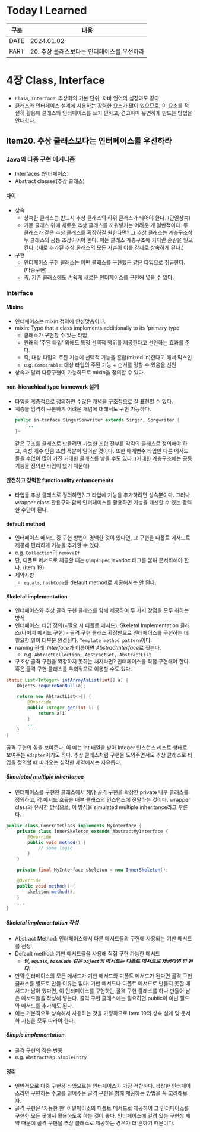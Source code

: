 # Today I Learned

| 구분 | 내용                     |
| ---- | -----------------------|
| DATE | 2024.01.02             |
| PART | 20. 추상 클래스보다는 인터페이스를 우선하라 |

# 4장 Class, Interface
* `Class`, `Interface`: 추상화의 기본 단위, 자바 언어의 심장과도 같다. 
* 클래스와 인터페이스 설계에 사용하는 강력한 요소가 많이 있으므로, 이 요소를 적절히 활용해 클래스와 인터페이스를 쓰기 편하고, 견고하며 유연하게 만드는 방법을 안내한다.

## Item20. 추상 클래스보다는 인터페이스를 우선하라

### Java의 다중 구현 메커니즘
* Interfaces (인터페이스)
* Abstract classes(추상 클래스)

#### 차이
* 상속
	* 상속한 클래스는 반드시 추상 클래스의 하위 클래스가 되어야 한다. (단일상속)
	* 기존 클래스 위에 새로운 추상 클래스를 끼워넣기는 어려운 게 일반적이다. 두 클래스가 같은 추상 클래스를 확장하길 원한다면? 그 추상 클래스는 계층구조상 두 클래스의 공통 조상이어야 한다. 이는 클래스 계층구조에 커다란 혼란을 일으킨다. (새로 추가된 추상 클래스의 모든 자손이 이를 강제로 상속하게 된다.)
* 구현
	* 인터페이스 구현 클래스는 어떤 클래스를 구현했든 같은 타입으로 취급한다. (다중구현) 
	* 즉, 기존 클래스에도 손쉽게 새로운 인터페이스를 구현해 넣을 수 있다. 


### Interface
#### Mixins
* 인터페이스는 mixin 정의에 안성맞춤이다.
* mixin: Type that a class implements additionally to its 'primary type'
	* 클래스가 구현할 수 있는 타입
	* 원래의 '주된 타입' 외에도 특정 선택적 행위를 제공한다고 선언하는 효과를 준다. 
	* 즉, 대상 타입의 주된 기능에 선택적 기능을 혼합(mixed in)한다고 해서 믹스인
	*  e.g. `Comparable`: 대상 타입의 주된 기능 + 순서를 정할 수 있음을 선언 
* 상속과 달리 다중구현이 가능하므로 mixin을 정의할 수 있다. 

#### non-hierachical type framework 설계
* 타입을 계층적으로 정의하면 수많은 개념을 구조적으로 잘 표현할 수 있다. 
* 계층을 엄격히 구분하기 어려운 개념에 대해서도 구현 가능하다. 
	```java
	public in~terface SingerSonwriter extends Singer, Songwriter {
		...
	}~
	```
	같은 구조를 클래스로 만들려면 가능한 조합 전부를 각각의 클래스로 정의해야 하고, 속성 개수 만큼 조합 폭발이 일어날 것이다. 또한 매개변수 타입만 다른 메서드들을 수없이 많이 가진 거대한 클래스를 낳을 수도 있다. (거대한 계층구조에는 공통 기능을 정의한 타입이 없기 때문에)

#### 안전하고 강력한 functionality enhancements
* 타입을 추상 클래스로 정의하면? 그 타입에 기능을 추가하려면 상속뿐이다. 그러나 wrapper class 관용구와 함께 인터페이스를 활용하면 기능을 개선할 수 있는 강력한 수단이 된다. 

#### default method 
* 인터페이스 메서드 중 구현 방법이 명백한 것이 있다면, 그 구현을 디폴트 메서드로 제공해 편리하게 기능을 추가할 수 있다. 
* e.g. `Collection`의 `removeIf`
* 단, 디폴트 메서드로 제공할 때는 `@implSpec` javadoc 태그를 붙여 문서화해야 한다. (Item 19)
* 제약사항
	* `equals`, `hashCode`를 default method로 제공해서는 안 된다.

#### Skeletal implementation
* 인터페이스와 추상 골격 구현 클래스를 함께 제공하여 두 가지 장점을 모두 취하는 방식 
* 인터페이스: 타입 정의(+필요 시 디폴트 메서드), Skeletal Implementation 클래스(나머지 메서드 구현) - 골격 구현 클래스 확장만으로 인터페이스를 구현하는 데 필요한 일이 대부분 완성된다. `Template method pattern`이다.
* naming 관례: *Interface*가 이름이면 *AbstractInterface*로 짓는다. 
	* e.g. `AbtractCollection, AbstractSet, AbstractList`
* 구조상 골격 구현을 확장하지 못하는 처지라면? 인터페이스를 직접 구현해야 한다. 혹은 골격 구현 클래스를 우회적으로 이용할 수도 있다. 

```java
static List<Integer> intArrayAsList(int[] a) {
	Objects.requireNonNull(a);

	return new AbtractList<>() {
		@Override 
		public Integer get(int i) {
			return a[i]
		}
		...
	}
}
```
골격 구현의 힘을 보여준다. 이 예는 int 배열을 받아 Integer 인스턴스 리스트 형태로 보여주는 `Adapter`이기도 하다. 
추상 클래스처럼 구현을 도와주면서도 추상 클래스로 타입을 정의할 떄 따라오는 심각한 제약에서는 자유롭다. 

##### Simulated multiple inheritance
* 인터페이스를 구현한 클래스에서 해당 골격 구현을 확장한 private 내부 클래스를 정의하고, 각 메서드 호출을 내부 클래스의 인스턴스에 전달하는 것이다. wrapper class와 유사한 방식으로, 이 방식을 simulated multiple inheritance라고 부른다. 

```java
public class ConcreteClass implements MyInterface {
	private class InnerSkeleton extends AbstractMyInterface {
		@Override
		public void method() {
			// some logic
		}
	}

	private final MyInterface skeleton = new InnerSkeleton();

	@Override 
	public void method() {
		skeleton.method();
	}
	...
}
```

##### Skeletal implementation 작성
* Abstract Method: 인터페이스에서 다른 메서드들의 구현에 사용되는 기반 메서드를 선정 
* Default method: 기반 메서드들을 사용해 직접 구현 가능한 메서드
	* ***단, `equals`, `hashCode` 같은 `Object`의 메서드는 디폴트 메서드로 제공하면 안 된다.***
* 만약 인터페이스의 모든 메서드가 기반 메서드와 디폴트 메서드가 된다면 골격 구현 클래스를 별도로 만들 이유는 없다. 기반 메서드나 디폴트 메서드로 만들지 못한 메서드가 남아 있다면, 이 인터페이스를 구현하는 골격 구현 클래스를 하나 만들어 남은 메서드들을 작성해 넣는다. 골격 구현 클래스에는 필요하면 public이 아닌 필드와 메서드를 추가해도 된다. 
* 이는 기본적으로 상속해서 사용하는 것을 가정하므로 Item 19의 상속 설계 및 문서화 지침을 모두 따라야 한다. 

##### Simple implementation 
* 골격 구현의 작은 변종 
* e.g. `AbstractMap.SimpleEntry`


#### 정리
* 일반적으로 다중 구현용 타입으로는 인터페이스가 가장 적합하다. 복잡한 인터페이스라면 구현하는 수고를 덜어주는 골격 구현을 함께 제공하는 방법을 꼭 고려해보자. 
* 골격 구현은 '가능한 한' 이넡페이스의 디폴트 메서드로 제공하여 그 인터페이스를 구현한 모든 곳에서 활용하도록 하는 것이 좋다. 인터페이스에 걸려 있는 구현상 제약 때문에 골격 구현을 추상 클래스로 제공하는 경우가 더 흔하기 때문이다.

